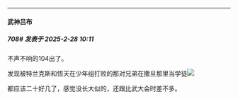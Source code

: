 ﻿
*****

####  武神吕布  
##### 708#       发表于 2025-2-28 10:11

不声不响的104出了。

发现被特兰克斯和悟天在少年组打败的那对兄弟在撒旦那里当学徒<img src="https://static.saraba1st.com/image/smiley/face2017/068.png" referrerpolicy="no-referrer">

都应该二十好几了，感觉没长大似的，还跟比武大会时差不多。

